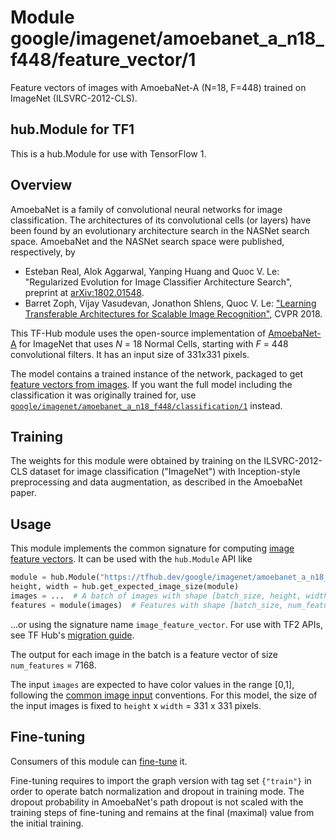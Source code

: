 # Module google/imagenet/amoebanet_a_n18_f448/feature_vector/1
Feature vectors of images with AmoebaNet-A (N=18, F=448) trained on ImageNet (ILSVRC-2012-CLS).

<!-- dataset: ImageNet (ILSVRC-2012-CLS) -->
<!-- asset-path: legacy -->
<!-- fine-tunable: true -->
<!-- format: hub -->
<!-- module-type: image-feature-vector -->
<!-- network-architecture: AmoebaNet-A (N=18, F=448) -->

## hub.Module for TF1

This is a hub.Module for use with TensorFlow 1.

## Overview

AmoebaNet is a family of convolutional neural networks for image classification.
The architectures of its convolutional cells (or layers) have been found by an
evolutionary architecture search in the NASNet search space.
AmoebaNet and the NASNet search space were published, respectively, by

  * Esteban Real, Alok Aggarwal, Yanping Huang and Quoc V. Le:
    "Regularized Evolution for Image Classifier Architecture Search",
    preprint at [arXiv:1802.01548](https://arxiv.org/abs/1802.01548).
  * Barret Zoph, Vijay Vasudevan, Jonathon Shlens, Quoc V. Le:
    ["Learning Transferable Architectures for Scalable Image
    Recognition"](https://arxiv.org/abs/1707.07012), CVPR 2018.

This TF-Hub module uses the open-source implementation of
[AmoebaNet-A](https://github.com/tensorflow/tpu/tree/master/models/official/amoeba_net)
for ImageNet that uses <i>N</i> = 18 Normal Cells,
starting with <i>F</i> = 448 convolutional filters.
It has an input size of 331x331 pixels.

The model contains a trained instance of the network, packaged to get
[feature vectors from images](https://www.tensorflow.org/hub/common_signatures/images#feature-vector).
If you want the full model including the classification it was originally
trained for, use
[`google/imagenet/amoebanet_a_n18_f448/classification/1`](https://tfhub.dev/google/imagenet/amoebanet_a_n18_f448/classification/1)
instead.


## Training

The weights for this module were obtained by training on the ILSVRC-2012-CLS
dataset for image classification ("ImageNet") with Inception-style preprocessing
and data augmentation, as described in the AmoebaNet paper.


## Usage

This module implements the common signature for computing
[image feature vectors](https://www.tensorflow.org/hub/common_signatures/images#feature-vector).
It can be used with the `hub.Module` API like

```python
module = hub.Module("https://tfhub.dev/google/imagenet/amoebanet_a_n18_f448/feature_vector/1")
height, width = hub.get_expected_image_size(module)
images = ...  # A batch of images with shape [batch_size, height, width, 3].
features = module(images)  # Features with shape [batch_size, num_features].
```

...or using the signature name `image_feature_vector`.
For use with TF2 APIs, see TF Hub's [migration
guide](https://github.com/tensorflow/hub/blob/master/docs/migration_tf2.md).

The output for each image
in the batch is a feature vector of size `num_features` = 7168.

The input `images` are expected to have color values in the range [0,1],
following the
[common image input](https://www.tensorflow.org/hub/common_signatures/images#input)
conventions.
For this model, the size of the input images is fixed to
`height` x `width` = 331 x 331 pixels.


## Fine-tuning

Consumers of this module can
[fine-tune](https://www.tensorflow.org/hub/tf1_hub_module#fine-tuning) it.

Fine-tuning requires to import the graph version with tag set `{"train"}`
in order to operate batch normalization and dropout in training mode.
The dropout probability in AmoebaNet's path dropout is not scaled with
the training steps of fine-tuning and remains at the final (maximal) value
from the initial training.
